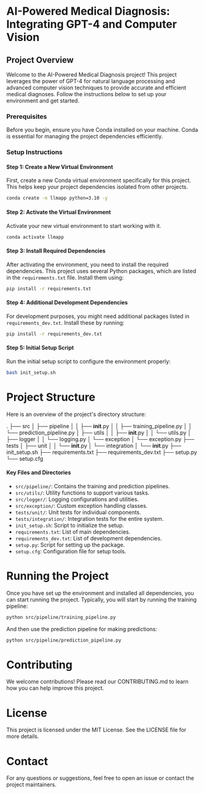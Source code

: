 # AI-Powered Medical Diagnosis: Integrating GPT-4 and Computer Vision

## Project Overview

Welcome to the AI-Powered Medical Diagnosis project! This project leverages the power of GPT-4 for natural language processing and advanced computer vision techniques to provide accurate and efficient medical diagnoses. Follow the instructions below to set up your environment and get started.

### Prerequisites

Before you begin, ensure you have Conda installed on your machine. Conda is essential for managing the project dependencies efficiently.

### Setup Instructions

#### Step 1: Create a New Virtual Environment

First, create a new Conda virtual environment specifically for this project. This helps keep your project dependencies isolated from other projects.

```bash
conda create -n llmapp python=3.10 -y
```

#### Step 2: Activate the Virtual Environment

Activate your new virtual environment to start working with it.

```bash
conda activate llmapp
```
#### Step 3: Install Required Dependencies

After activating the environment, you need to install the required dependencies. This project uses several Python packages, which are listed in the `requirements.txt` file. Install them using:

```bash
pip install -r requirements.txt
```

#### Step 4: Additional Development Dependencies

For development purposes, you might need additional packages listed in `requirements_dev.txt`. Install these by running:

```bash
pip install -r requirements_dev.txt
```

#### Step 5: Initial Setup Script

Run the initial setup script to configure the environment properly:

```bash
bash init_setup.sh
```

# Project Structure

Here is an overview of the project's directory structure:

.
├── src
│   ├── pipeline
│   │   ├── __init__.py
│   │   ├── training_pipeline.py
│   │   └── prediction_pipeline.py
│   ├── utils
│   │   ├── __init__.py
│   │   └── utils.py
│   ├── logger
│   │   └── logging.py
│   └── exception
│       └── exception.py
├── tests
│   ├── unit
│   │   └── __init__.py
│   └── integration
│       └── __init__.py
├── init_setup.sh
├── requirements.txt
├── requirements_dev.txt
├── setup.py
└── setup.cfg

#### Key Files and Directories

- `src/pipeline/`: Contains the training and prediction pipelines.
- `src/utils/`: Utility functions to support various tasks.
- `src/logger/`: Logging configurations and utilities.
- `src/exception/`: Custom exception handling classes.
- `tests/unit/`: Unit tests for individual components.
- `tests/integration/`: Integration tests for the entire system.
- `init_setup.sh`: Script to initialize the setup.
- `requirements.txt`: List of main dependencies.
- `requirements_dev.txt`: List of development dependencies.
- `setup.py`: Script for setting up the package.
- `setup.cfg`: Configuration file for setup tools.

# Running the Project

Once you have set up the environment and installed all dependencies, you can start running the project. Typically, you will start by running the training pipeline:

```bash
python src/pipeline/training_pipeline.py
```

And then use the prediction pipeline for making predictions:

```bash
python src/pipeline/prediction_pipeline.py
```

# Contributing
We welcome contributions! Please read our CONTRIBUTING.md to learn how you can help improve this project.

# License
This project is licensed under the MIT License. See the LICENSE file for more details.

# Contact
For any questions or suggestions, feel free to open an issue or contact the project maintainers.